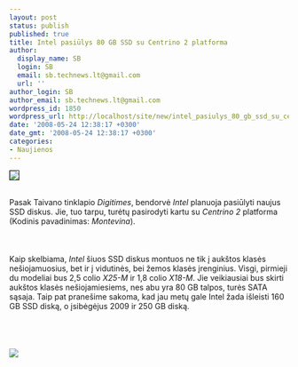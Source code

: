 ```yaml
---
layout: post
status: publish
published: true
title: Intel pasiūlys 80 GB SSD su Centrino 2 platforma
author:
  display_name: SB
  login: SB
  email: sb.technews.lt@gmail.com
  url: ''
author_login: SB
author_email: sb.technews.lt@gmail.com
wordpress_id: 1850
wordpress_url: http://localhost/site/new/intel_pasiulys_80_gb_ssd_su_centrino_2_platforma/
date: '2008-05-24 12:38:17 +0300'
date_gmt: '2008-05-24 12:38:17 +0300'
categories:
- Naujienos
---
```

<div class="imgright"><img src="http://img124.imageshack.us/img124/1893/intellogopu4.jpg" border="1"></div>
<p><br>Pasak Taivano tinklapio <i>Digitimes</i>, bendorvė <i>Intel</i> planuoja pasiūlyti naujus SSD diskus. Jie, tuo tarpu, turėtų pasirodyti kartu su <i>Centrino 2</i> platforma (Kodinis pavadinimas: <i>Montevina</i>).<br />
<br><br />
<br>Kaip skelbiama, <i>Intel</i> šiuos SSD diskus montuos ne tik į aukštos klasės nešiojamuosius, bet ir į vidutinės, bei žemos klasės įrenginius. Visgi, pirmieji du modeliai bus 2,5 colio <i>X25-M</i> ir 1,8 colio <i>X18-M</i>. Jie veikiausiai bus skirti aukštos klasės nešiojamiesiems, nes abu yra 80 GB talpos, turės SATA sąsaja. Taip pat pranešime sakoma, kad jau metų gale Intel žada išleisti 160 GB SSD diską, o įsibėgėjus 2009 ir 250 GB diską.<br />
<br><br />
<br><br><img src="http://img124.imageshack.us/img124/968/intelssd050408xo2.jpg"><br><br />
<br><br />
<br><br />
<br><br />
<br><br />
<br><br />
<br><br />
<br></p>

